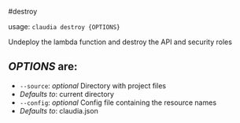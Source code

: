 #destroy

usage: `claudia destroy {OPTIONS}`

Undeploy the lambda function and destroy the API and security roles

## _OPTIONS_ are:

*  `--source`:  _optional_ Directory with project files
  * _Defaults to_: current directory
*  `--config`:  _optional_ Config file containing the resource names
  * _Defaults to_: claudia.json
